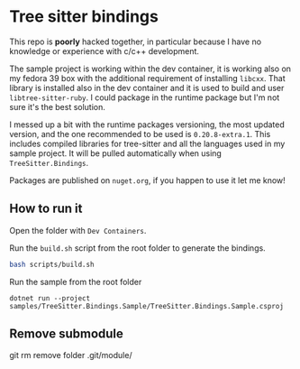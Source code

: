 # Tree sitter bindings

This repo is **poorly** hacked together, in particular because I have no knowledge or experience with c/c++ development.

The sample project is working within the dev container, it is working also on my fedora 39 box with the additional requirement of installing `libcxx`.
That library is installed also in the dev container and it is used to build and user `libtree-sitter-ruby`. I could package in the runtime package but I'm not sure it's the best solution.

I messed up a bit with the runtime packages versioning, the most updated version, and the one recommended to be used is `0.20.8-extra.1`. This includes compiled libraries for tree-sitter and all the languages used in my sample project. It will be pulled automatically when using `	TreeSitter.Bindings`.

Packages are published on `nuget.org`, if you happen to use it let me know!

## How to run it

Open the folder with `Dev Containers`.

Run the `build.sh` script from the root folder to generate the bindings. 

```bash
bash scripts/build.sh
```

Run the sample from the root folder

```
dotnet run --project samples/TreeSitter.Bindings.Sample/TreeSitter.Bindings.Sample.csproj 
```

## Remove submodule

git rm <submodule name>
remove folder .git/module/<submodule name>